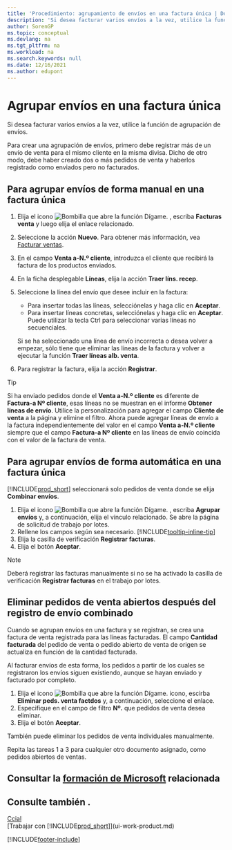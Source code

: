 ```yaml
---
title: 'Procedimiento: agrupamiento de envíos en una factura única | Documentos de Microsoft'
description: 'Si desea facturar varios envíos a la vez, utilice la función de agrupación de envíos.'
author: SorenGP
ms.topic: conceptual
ms.devlang: na
ms.tgt_pltfrm: na
ms.workload: na
ms.search.keywords: null
ms.date: 12/16/2021
ms.author: edupont
---
```

# <a name="combine-shipments-on-a-single-invoice" />Agrupar envíos en una factura única

Si desea facturar varios envíos a la vez, utilice la función de agrupación de envíos.  

Para crear una agrupación de envíos, primero debe registrar más de un envío de venta para el mismo cliente en la misma divisa. Dicho de otro modo, debe haber creado dos o más pedidos de venta y haberlos registrado como enviados pero no facturados. 

## <a name="to-manually-combine-shipments-on-a-single-invoice" />Para agrupar envíos de forma manual en una factura única

1. Elija el icono ![Bombilla que abre la función Dígame.](media/ui-search/search_small.png "Dígame qué desea hacer") , escriba **Facturas venta** y luego elija el enlace relacionado.  
2. Seleccione la acción **Nuevo**. Para obtener más información, vea [Facturar ventas](sales-how-invoice-sales.md).
3. En el campo **Venta a-N.º cliente**, introduzca el cliente que recibirá la factura de los productos enviados.  
4. En la ficha desplegable **Líneas**, elija la acción **Traer líns. recep**.  
5. Seleccione la línea del envío que desee incluir en la factura:  

    - Para insertar todas las líneas, selecciónelas y haga clic en **Aceptar**.  
    - Para insertar líneas concretas, selecciónelas y haga clic en **Aceptar**. Puede utilizar la tecla Ctrl para seleccionar varias líneas no secuenciales.  

    Si se ha seleccionado una línea de envío incorrecta o desea volver a empezar, sólo tiene que eliminar las líneas de la factura y volver a ejecutar la función **Traer líneas alb. venta**.  
7. Para registrar la factura, elija la acción **Registrar**.  

> [!TIP]  
> Si ha enviado pedidos donde el **Venta a-N.º cliente** es diferente de **Factura-a Nº cliente**, esas líneas no se muestran en el informe **Obtener líneas de envío**. Utilice la personalización para agregar el campo **Cliente de venta** a la página y elimine el filtro. Ahora puede agregar líneas de envío a la factura independientemente del valor en el campo **Venta a-N.º cliente** siempre que el campo **Factura-a Nº cliente** en las líneas de envío coincida con el valor de la factura de venta.  

## <a name="to-automatically-combine-shipments-on-a-single-invoice" />Para agrupar envíos de forma automática en una factura única

[!INCLUDE[prod_short](includes/prod_short.md)] seleccionará solo pedidos de venta donde se elija **Combinar envíos**. 

1. Elija el icono ![Bombilla que abre la función Dígame.](media/ui-search/search_small.png "Dígame qué desea hacer") , escriba **Agrupar envíos** y, a continuación, elija el vínculo relacionado. Se abre la página de solicitud de trabajo por lotes.  
2. Rellene los campos según sea necesario. [!INCLUDE[tooltip-inline-tip](includes/tooltip-inline-tip_md.md)]
3. Elija la casilla de verificación **Registrar facturas**.  
4. Elija el botón **Aceptar**.  

> [!NOTE]  
>  Deberá registrar las facturas manualmente si no se ha activado la casilla de verificación **Registrar facturas** en el trabajo por lotes.  

## <a name="to-remove-open-sales-orders-after-combined-shipment-posting" />Eliminar pedidos de venta abiertos después del registro de envío combinado

Cuando se agrupan envíos en una factura y se registran, se crea una factura de venta registrada para las líneas facturadas. El campo **Cantidad facturada** del pedido de venta o pedido abierto de venta de origen se actualiza en función de la cantidad facturada.  

Al facturar envíos de esta forma, los pedidos a partir de los cuales se registraron los envíos siguen existiendo, aunque se hayan enviado y facturado por completo.   

1. Elija el icono ![Bombilla que abre la función Dígame.](media/ui-search/search_small.png "Dígame qué desea hacer") icono, escirba **Eliminar peds. venta factdos** y, a continuación, seleccione el enlace.  
2. Especifique en el campo de filtro **Nº.** que pedidos de venta desea eliminar.  
3. Elija el botón **Aceptar**.  

También puede eliminar los pedidos de venta individuales manualmente.  

Repita las tareas 1 a 3 para cualquier otro documento asignado, como pedidos abiertos de ventas.

## <a name="see-related-microsoft-training" />Consultar la [formación de Microsoft](/training/modules/invoicing-customers-dynamics-365-business-central/) relacionada

## <a name="see-also" />Consulte también .

[Ccial](sales-manage-sales.md)  
[Trabajar con [!INCLUDE[prod_short](includes/prod_short.md)]](ui-work-product.md)


[!INCLUDE[footer-include](includes/footer-banner.md)]
